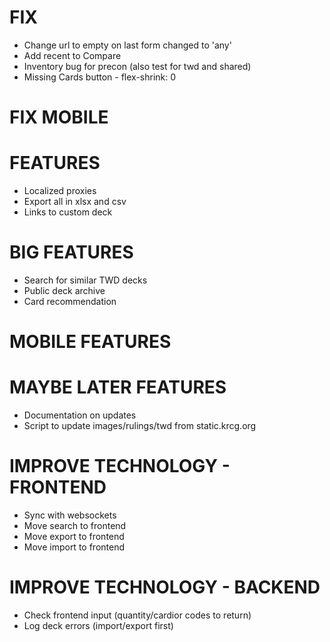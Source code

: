 # FIX
* Change url to empty on last form changed to 'any'
* Add recent to Compare
* Inventory bug for precon (also test for twd and shared)
* Missing Cards button - flex-shrink: 0

# FIX MOBILE

# FEATURES
* Localized proxies
* Export all in xlsx and csv
* Links to custom deck

# BIG FEATURES
* Search for similar TWD decks
* Public deck archive
* Card recommendation

# MOBILE FEATURES

# MAYBE LATER FEATURES
* Documentation on updates
* Script to update images/rulings/twd from static.krcg.org

# IMPROVE TECHNOLOGY - FRONTEND
* Sync with websockets
* Move search to frontend
* Move export to frontend
* Move import to frontend

# IMPROVE TECHNOLOGY - BACKEND
* Check frontend input (quantity/cardior codes to return)
* Log deck errors (import/export first)
